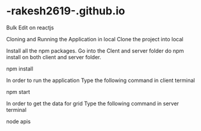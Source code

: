 # -rakesh2619-.github.io
Bulk Edit on reactjs

Cloning and Running the Application in local
Clone the project into local

Install all the npm packages. Go into the Clent and server folder do npm install on both client and server folder.

npm install

In order to run the application Type the following command in client terminal

npm start

In order to get the data for grid  Type the following command in server terminal


node apis
